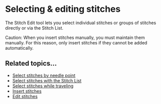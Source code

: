 # Selecting & editing stitches

The Stitch Edit tool lets you select individual stitches or groups of stitches directly or via the Stitch List.

Caution: When you insert stitches manually, you must maintain them manually. For this reason, only insert stitches if they cannot be added automatically.

## Related topics...

- [Select stitches by needle point](Select_stitches_by_needle_point)
- [Select stitches with the Stitch List](Select_stitches_with_the_Stitch_List)
- [Select stitches while traveling](Select_stitches_while_traveling)
- [Insert stitches](Insert_stitches)
- [Edit stitches](Edit_stitches)
